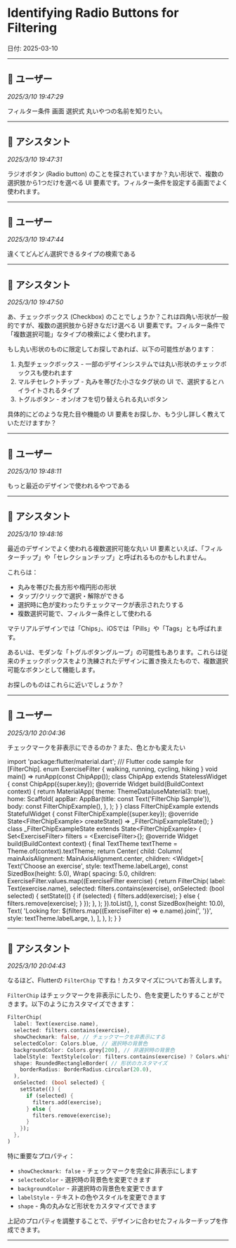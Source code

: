 # Identifying Radio Buttons for Filtering

日付: 2025-03-10

---

## 👤 ユーザー
*2025/3/10 19:47:29*

フィルター条件 画面 選択式 丸いやつの名前を知りたい。

---

## 🤖 アシスタント
*2025/3/10 19:47:31*

ラジオボタン (Radio button) のことを探されていますか？丸い形状で、複数の選択肢から1つだけを選べる UI 要素です。フィルター条件を設定する画面でよく使われます。

---

## 👤 ユーザー
*2025/3/10 19:47:44*

違くてどんどん選択できるタイプの検索である

---

## 🤖 アシスタント
*2025/3/10 19:47:50*

あ、チェックボックス (Checkbox) のことでしょうか？これは四角い形状が一般的ですが、複数の選択肢から好きなだけ選べる UI 要素です。フィルター条件で「複数選択可能」なタイプの検索によく使われます。

もし丸い形状のものに限定してお探しであれば、以下の可能性があります：

1. 丸型チェックボックス - 一部のデザインシステムでは丸い形状のチェックボックスも使われます
2. マルチセレクトチップ - 丸みを帯びた小さなタグ状の UI で、選択するとハイライトされるタイプ
3. トグルボタン - オン/オフを切り替えられる丸いボタン

具体的にどのような見た目や機能の UI 要素をお探しか、もう少し詳しく教えていただけますか？

---

## 👤 ユーザー
*2025/3/10 19:48:11*

もっと最近のデザインで使われるやつである

---

## 🤖 アシスタント
*2025/3/10 19:48:16*

最近のデザインでよく使われる複数選択可能な丸い UI 要素といえば、「フィルターチップ」や「セレクションチップ」と呼ばれるものかもしれません。

これらは：
- 丸みを帯びた長方形や楕円形の形状
- タップ/クリックで選択・解除ができる
- 選択時に色が変わったりチェックマークが表示されたりする
- 複数選択可能で、フィルター条件として使われる

マテリアルデザインでは「Chips」、iOSでは「Pills」や「Tags」とも呼ばれます。

あるいは、モダンな「トグルボタングループ」の可能性もあります。これらは従来のチェックボックスをより洗練されたデザインに置き換えたもので、複数選択可能なボタンとして機能します。

お探しのものはこれらに近いでしょうか？

---

## 👤 ユーザー
*2025/3/10 20:04:36*

チェックマークを非表示にできるのか？また、色とかも変えたい

import 'package:flutter/material.dart';
/// Flutter code sample for \[FilterChip\].
enum ExerciseFilter { walking, running, cycling, hiking }
void main() =&gt; runApp(const ChipApp());
class ChipApp extends StatelessWidget {
  const ChipApp({super.key});
  @override
  Widget build(BuildContext context) {
    return MaterialApp(
      theme: ThemeData(useMaterial3: true),
      home: Scaffold(
        appBar: AppBar(title: const Text('FilterChip Sample')),
        body: const FilterChipExample(),
      ),
    );
  }
}
class FilterChipExample extends StatefulWidget {
  const FilterChipExample({super.key});
  @override
  State&lt;FilterChipExample&gt; createState() =&gt; \_FilterChipExampleState();
}
class \_FilterChipExampleState extends State&lt;FilterChipExample&gt; {
  Set&lt;ExerciseFilter&gt; filters = &lt;ExerciseFilter&gt;{};
  @override
  Widget build(BuildContext context) {
    final TextTheme textTheme = Theme.of(context).textTheme;
    return Center(
      child: Column(
        mainAxisAlignment: MainAxisAlignment.center,
        children: &lt;Widget&gt;\[
          Text('Choose an exercise', style: textTheme.labelLarge),
          const SizedBox(height: 5.0),
          Wrap(
            spacing: 5.0,
            children:
                ExerciseFilter.values.map((ExerciseFilter exercise) {
                  return FilterChip(
                    label: Text(exercise.name),
                    selected: filters.contains(exercise),
                    onSelected: (bool selected) {
                      setState(() {
                        if (selected) {
                          filters.add(exercise);
                        } else {
                          filters.remove(exercise);
                        }
                      });
                    },
                  );
                }).toList(),
          ),
          const SizedBox(height: 10.0),
          Text(
            'Looking for: ${filters.map((ExerciseFilter e) =&gt; e.name).join(', ')}',
            style: textTheme.labelLarge,
          ),
        \],
      ),
    );
  }
}

---

## 🤖 アシスタント
*2025/3/10 20:04:43*

なるほど、Flutterの `FilterChip` ですね！カスタマイズについてお答えします。

`FilterChip` はチェックマークを非表示にしたり、色を変更したりすることができます。以下のようにカスタマイズできます：

```dart
FilterChip(
  label: Text(exercise.name),
  selected: filters.contains(exercise),
  showCheckmark: false, // チェックマークを非表示にする
  selectedColor: Colors.blue, // 選択時の背景色
  backgroundColor: Colors.grey[200], // 非選択時の背景色
  labelStyle: TextStyle(color: filters.contains(exercise) ? Colors.white : Colors.black), // ラベルの色
  shape: RoundedRectangleBorder( // 形状のカスタマイズ
    borderRadius: BorderRadius.circular(20.0),
  ),
  onSelected: (bool selected) {
    setState(() {
      if (selected) {
        filters.add(exercise);
      } else {
        filters.remove(exercise);
      }
    });
  },
)
```

特に重要なプロパティ：
- `showCheckmark: false` - チェックマークを完全に非表示にします
- `selectedColor` - 選択時の背景色を変更できます
- `backgroundColor` - 非選択時の背景色を変更できます
- `labelStyle` - テキストの色やスタイルを変更できます
- `shape` - 角の丸みなど形状をカスタマイズできます

上記のプロパティを調整することで、デザインに合わせたフィルターチップを作成できます。

---
